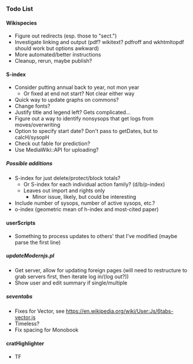 ### Todo List
#### Wikispecies
* Figure out redirects (esp. those to "sect.")
* Investigate linking and output (pdf?  wikitext?  pdfroff and wkhtmltopdf should work but options awkward)
* More automated/better instructions
* Cleanup, rerun, maybe publish?

#### S-index
* Consider putting annual back to year, not mon year
    * Or fixed at end not start?  Not clear either way
* Quick way to update graphs on commons?
* Change fonts?
* Justify title and legend left?  Gets complicated...
* Figure out a way to identify nonsysops that get logs from moves/overwriting
* Option to specify start date?  Don't pass to getDates, but to calcH/sysopH
* Check out fable for prediction?
* Use MediaWiki::API for uploading?

##### Possible additions
* S-index for just delete/protect/block totals?
    * Or S-index for each individual action family? (d/b/p-index)
    * Leaves out import and rights only
        * Minor issue, likely, but could be interesting
* Include number of sysops, number of active sysops, etc.?
* o-index (geometric mean of h-index and most-cited paper)

#### userScripts
* Something to process updates to others' that I've modified (maybe parse the first line)
##### updateModernjs.pl
* Get server, allow for updating foreign pages (will need to restructure to grab servers first, then iterate log in/(log out?))
* Show user and edit summary if single/multiple
##### seventabs
* Fixes for Vector, see https://en.wikipedia.org/wiki/User:Js/6tabs-vector.js
* Timeless?
* Fix spacing for Monobook

#### cratHighlighter
* TF
